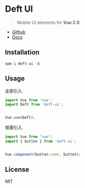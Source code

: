 # Deft UI

> Mobile UI elements for **Vue 2.0**

- [Github](https://github.com/qzyqzy/deft-ui)
- [Docs](https://qzyqzy.github.io/deft-ui/)

## Installation
```shell
npm i deft-ui -S
```

## Usage

全部引入.

```javascript
import Vue from 'vue';
import Deft from 'deft-ui';


Vue.use(Deft);
```

按需引入. 

```javascript
import Vue from "vue";
import { button } from 'deft-ui';


Vue.component(button.name, button);
```


## License
MIT
